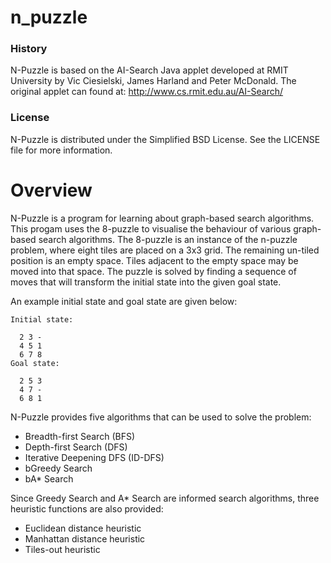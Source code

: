 # n_puzzle

### History

N-Puzzle is based on the AI-Search Java applet developed at RMIT University by Vic Ciesielski, James Harland and Peter McDonald.
The original applet can found at: http://www.cs.rmit.edu.au/AI-Search/

### License
N-Puzzle is distributed under the Simplified BSD License. See the LICENSE file for more information.

# Overview
N-Puzzle is a program for learning about graph-based search algorithms.
This progam uses the 8-puzzle to visualise the behaviour of various graph-based search algorithms.
The 8-puzzle is an instance of the n-puzzle problem, where eight tiles are placed on a 3x3 grid.
The remaining un-tiled position is an empty space. Tiles adjacent to the empty space may be moved into that space.
The puzzle is solved by finding a sequence of moves that will transform the initial state into the given goal state.

An example initial state and goal state are given below:
```
Initial state:

  2 3 -
  4 5 1
  6 7 8
Goal state:

  2 5 3
  4 7 -
  6 8 1
```
N-Puzzle provides five algorithms that can be used to solve the problem:

* Breadth-first Search (BFS)
* Depth-first Search (DFS)
* Iterative Deepening DFS (ID-DFS)
* bGreedy Search
* bA* Search

Since Greedy Search and A* Search are informed search algorithms, three heuristic functions are also provided:

* Euclidean distance heuristic
* Manhattan distance heuristic
* Tiles-out heuristic
